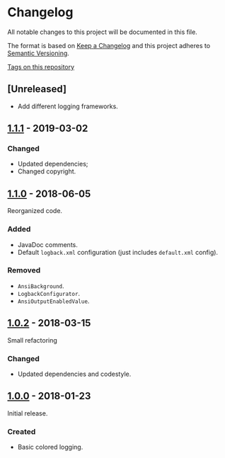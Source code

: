 # Changelog

All notable changes to this project will be documented in this file.

The format is based on [Keep a Changelog](http://keepachangelog.com/en/1.0.0/)
and this project adheres to [Semantic Versioning](http://semver.org/spec/v2.0.0.html).

[Tags on this repository](https://github.com/appulse-projects/logging-java/tags)

## [Unreleased]

- Add different logging frameworks.

## [1.1.1](https://github.com/appulse-projects/logging-java/releases/tag/1.1.1) - 2019-03-02

### Changed

- Updated dependencies;
- Changed copyright.

## [1.1.0](https://github.com/appulse-projects/logging-java/releases/tag/1.1.0) - 2018-06-05

Reorganized code.

### Added

- JavaDoc comments.
- Default `logback.xml` configuration (just includes `default.xml` config).

### Removed

- `AnsiBackground`.
- `LogbackConfigurator`.
- `AnsiOutputEnabledValue`.

## [1.0.2](https://github.com/appulse-projects/logging-java/releases/tag/1.0.2) - 2018-03-15

Small refactoring

### Changed

- Updated dependencies and codestyle.

## [1.0.0](https://github.com/appulse-projects/logging-java/releases/tag/1.0.0) - 2018-01-23

Initial release.

### Created

- Basic colored logging.
